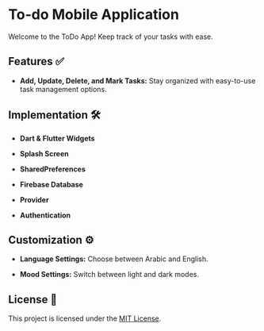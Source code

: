 # To-do Mobile Application

Welcome to the ToDo App! Keep track of your tasks with ease.

## Features ✅

- **Add, Update, Delete, and Mark Tasks:** Stay organized with easy-to-use task management options.
  
## Implementation 🛠️
  
- **Dart & Flutter Widgets** 
  
- **Splash Screen**

- **SharedPreferences**
    
- **Firebase Database**

- **Provider**
  
- **Authentication**

## Customization ⚙️

- **Language Settings:** Choose between Arabic and English.
  
- **Mood Settings:** Switch between light and dark modes.

## License 📝

This project is licensed under the [MIT License](LICENSE).
